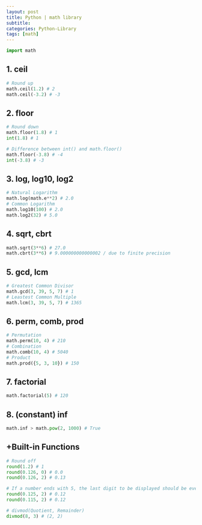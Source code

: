 ```yaml
---
layout: post
title: Python | math library
subtitle: 
categories: Python-Library
tags: [math]
---
```


```python
import math
```

## 1. ceil
```python
# Round up
math.ceil(1.2) # 2
math.ceil(-3.2) # -3
```

## 2. floor
```python
# Round down
math.floor(1.8) # 1
int(1.8) # 1

# Difference between int() and math.floor()
math.floor(-3.8) # -4
int(-3.8) # -3
```

## 3. log, log10, log2
```python
# Natural Logarithm
math.log(math.e**2) # 2.0
# Common Logarithm
math.log10(100) # 2.0
math.log2(32) # 5.0
```

## 4. sqrt, cbrt
```python
math.sqrt(3**6) # 27.0
math.cbrt(3**6) # 9.000000000000002 / due to finite precision
```

## 5. gcd, lcm
```python
# Greatest Common Divisor
math.gcd(3, 39, 5, 7) # 1
# Leastest Common Multiple
math.lcm(3, 39, 5, 7) # 1365
```

## 6. perm, comb, prod
```python
# Permutation
math.perm(10, 4) # 210
# Combination
math.comb(10, 4) # 5040
# Product
math.prod({5, 3, 10}) # 150
```

## 7. factorial
```python
math.factorial(5) # 120
```

## 8. (constant) inf
```python
math.inf > math.pow(2, 1000) # True
```

## +Built-in Functions
```python
# Round off
round(1.2) # 1
round(0.126, 0) # 0.0
round(0.126, 2) # 0.13

# If a number ends with 5, the last digit to be displayed should be even
round(0.125, 2) # 0.12
round(0.115, 2) # 0.12

# divmod(Quotient, Remainder)
divmod(8, 3) # (2, 2)
```
